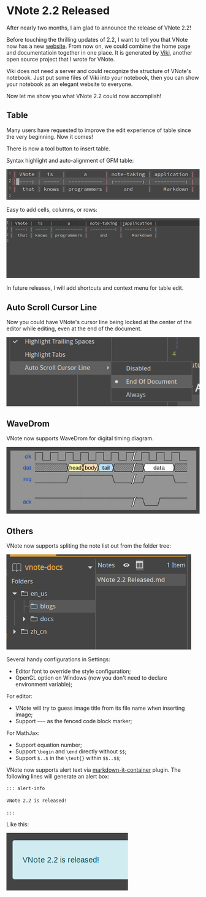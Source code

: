 # VNote 2.2 Released
After nearly two months, I am glad to announce the release of VNote 2.2!

Before touching the thrilling updates of 2.2, I want to tell you that VNote now has a new [website](https://tamlok.github.io/vnote). From now on, we could combine the home page and documentatioin together in one place. It is generated by [Viki](https://tamlok.github.io/viki), another open source project that I wrote for VNote.

Viki does not need a server and could recognize the structure of VNote's notebook. Just put some files of Viki into your notebook, then you can show your notebook as an elegant website to everyone.

Now let me show you what VNote 2.2 could now accomplish!

## Table
Many users have requested to improve the edit experience of table since the very beginning. Now it comes!

There is now a tool button to insert table.

Syntax highlight and auto-alignment of GFM table:

![Syntax Highlight of Table](_v_images/20181215102857764_1912483808.png)

Easy to add cells, columns, or rows:

![Smart Table](_v_images/20181215103334371_1230109715.gif)

In future releases, I will add shortcuts and context menu for table edit.

## Auto Scroll Cursor Line
Now you could have VNote's cursor line being locked at the center of the editor while editing, even at the end of the document.

![Auto Scroll Cursor Line](_v_images/20181215103813075_446800707.png)

## WaveDrom
VNote now supports WaveDrom for digital timing diagram.

![](_v_images/20181215104104751_2013646281.png)

## Others
VNote now supports spliting the note list out from the folder tree:

![Separate Note List](_v_images/20181215104454914_374198128.png)

Several handy configurations in Settings:

- Editor font to override the style configuration;
- OpenGL option on Windows (now you don't need to declare environment variable);

For editor:

- VNote will try to guess image title from its file name when inserting image;
- Support `~~~` as the fenced code block marker;

For MathJax:

- Support equation number;
- Support `\begin` and `\end` directly without `$$`;
- Support `$..$` in the `\text{}` within `$$..$$`;

VNote now supports alert text via [markdown-it-container](https://github.com/markdown-it/markdown-it-container) plugin. The following lines will generate an alert box:

```
::: alert-info

VNote 2.2 is released!

:::
```

Like this:

![Alert Text](_v_images/20181215104925616_1318070034.png)